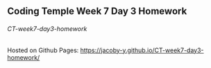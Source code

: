 ## Coding Temple Week 7 Day 3 Homework

###### CT-week7-day3-homework


Hosted on Github Pages: https://jacoby-y.github.io/CT-week7-day3-homework/